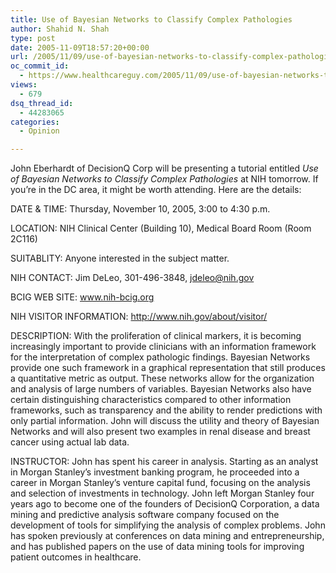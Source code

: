 ```yaml
---
title: Use of Bayesian Networks to Classify Complex Pathologies
author: Shahid N. Shah
type: post
date: 2005-11-09T18:57:20+00:00
url: /2005/11/09/use-of-bayesian-networks-to-classify-complex-pathologies/
oc_commit_id:
  - https://www.healthcareguy.com/2005/11/09/use-of-bayesian-networks-to-classify-complex-pathologies/1478768903
views:
  - 679
dsq_thread_id:
  - 44283065
categories:
  - Opinion

---
```

John Eberhardt of DecisionQ Corp will be presenting a tutorial entitled _Use of Bayesian Networks to Classify Complex Pathologies_ at NIH tomorrow. If you&#8217;re in the DC area, it might be worth attending. Here are the details:

DATE & TIME: Thursday, November 10, 2005, 3:00 to 4:30 p.m.
  
LOCATION: NIH Clinical Center (Building 10), Medical Board Room (Room 2C116)
  
SUITABLITY: Anyone interested in the subject matter.
  
NIH CONTACT: Jim DeLeo, 301-496-3848, jdeleo@nih.gov
  
BCIG WEB SITE: www.nih-bcig.org
  
NIH VISITOR INFORMATION: http://www.nih.gov/about/visitor/

DESCRIPTION: With the proliferation of clinical markers, it is becoming increasingly important to provide clinicians with an information framework for the interpretation of complex pathologic findings. Bayesian Networks provide one such framework in a graphical representation that still produces a quantitative metric as output. These networks allow for the organization and analysis of large numbers of variables. Bayesian Networks also have certain distinguishing characteristics compared to other information frameworks, such as transparency and the ability to render predictions with only partial information. John will discuss the utility and theory of Bayesian Networks and will also present two examples in renal disease and breast cancer using actual lab data.

INSTRUCTOR: John has spent his career in analysis. Starting as an analyst in Morgan Stanley&#8217;s investment banking program, he proceeded into a career in Morgan Stanley&#8217;s venture capital fund, focusing on the analysis and selection of investments in technology. John left Morgan Stanley four years ago to become one of the founders of DecisionQ Corporation, a data mining and predictive analysis software company focused on the development of tools for simplifying the analysis of complex problems. John has spoken previously at conferences on data mining and entrepreneurship, and has published papers on the use of data mining tools for improving patient outcomes in healthcare.